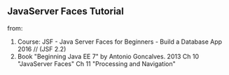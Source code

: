 JavaServer Faces Tutorial
-------------------------
from:
1. Course: JSF - Java Server Faces for Beginners - Build a Database App             2016 // (JSF 2.2)
2. Book "Beginning Java EE 7" by Antonio Goncalves. 2013
Ch 10 "JavaServer Faces"
Ch 11 "Processing and Navigation"

   
     
